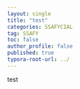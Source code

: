 ```yaml
---
layout: single
title: "test"
categories: SSAFYCIAL
tag: SSAFY
toc: false
author_profile: false
published: true
typora-root-url: ../
---
```


test

